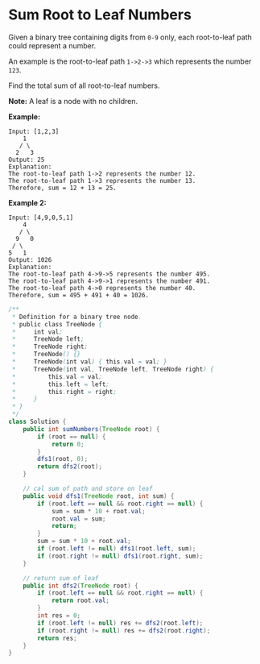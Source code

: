 # Sum Root to Leaf Numbers

Given a binary tree containing digits from `0-9` only, each root-to-leaf path could represent a number.

An example is the root-to-leaf path `1->2->3` which represents the number `123`.

Find the total sum of all root-to-leaf numbers.

**Note:** A leaf is a node with no children.

**Example:**

```
Input: [1,2,3]
    1
   / \
  2   3
Output: 25
Explanation:
The root-to-leaf path 1->2 represents the number 12.
The root-to-leaf path 1->3 represents the number 13.
Therefore, sum = 12 + 13 = 25.
```

**Example 2:**

```
Input: [4,9,0,5,1]
    4
   / \
  9   0
 / \
5   1
Output: 1026
Explanation:
The root-to-leaf path 4->9->5 represents the number 495.
The root-to-leaf path 4->9->1 represents the number 491.
The root-to-leaf path 4->0 represents the number 40.
Therefore, sum = 495 + 491 + 40 = 1026.
```



```java
/**
 * Definition for a binary tree node.
 * public class TreeNode {
 *     int val;
 *     TreeNode left;
 *     TreeNode right;
 *     TreeNode() {}
 *     TreeNode(int val) { this.val = val; }
 *     TreeNode(int val, TreeNode left, TreeNode right) {
 *         this.val = val;
 *         this.left = left;
 *         this.right = right;
 *     }
 * }
 */
class Solution {
    public int sumNumbers(TreeNode root) {
        if (root == null) {
            return 0;
        }
        dfs1(root, 0);
        return dfs2(root);
    }

    // cal sum of path and store on leaf
    public void dfs1(TreeNode root, int sum) {
        if (root.left == null && root.right == null) {
            sum = sum * 10 + root.val;
            root.val = sum;
            return;
        }
        sum = sum * 10 + root.val;
        if (root.left != null) dfs1(root.left, sum);
        if (root.right != null) dfs1(root.right, sum);
    }

    // return sum of leaf
    public int dfs2(TreeNode root) {
        if (root.left == null && root.right == null) {
            return root.val;
        }
        int res = 0;
        if (root.left != null) res += dfs2(root.left);
        if (root.right != null) res += dfs2(root.right);
        return res;
    }
}
```

